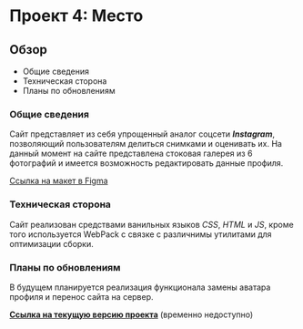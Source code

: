 # Проект 4: Место

## Обзор

* Общие сведения
* Техническая сторона
* Планы по обновлениям

### Общие сведения

Сайт представляет из себя упрощенный аналог соцсети ***Instagram***, позволяющий пользователям делиться снимками и оценивать их. На данный момент на сайте представлена стоковая галерея из 6 фотографий и имеется возможность редактировать данные профиля.

[Ссылка на макет в Figma](https://www.figma.com/file/StZjf8HnoeLdiXS7dYrLAh/JavaScript.-Sprint-4)

### Техническая сторона

Сайт реализован средствами ванильных языков *CSS*, *HTML* и *JS*, кроме того используется WebPack с связке с различнимы утилитами для оптимизации сборки.

### Планы по обновлениям

В будущем планируется реализация функционала замены аватара профиля и перенос сайта на сервер.

[**Ссылка на текущую версию проекта**](https://alucardik.github.io/mesto/) (временно недоступно)

